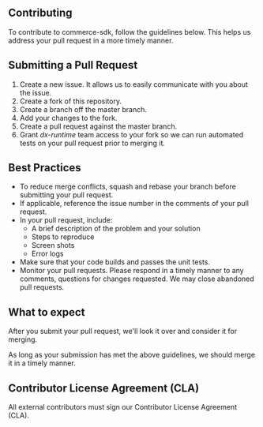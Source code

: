 ## Contributing

To contribute to commerce-sdk, follow the guidelines below. This helps us address your pull request in a more timely manner. 

## Submitting a Pull Request

  1. Create a new issue. It allows us to easily communicate with you about the issue.
  2. Create a fork of this repository.
  3. Create a branch off the master branch.
  4. Add your changes to the fork.
  5. Create a pull request against the master branch.
  6. Grant _dx-runtime_ team access to your fork so we can run automated tests on your pull request prior to merging it.

## Best Practices
       
  * To reduce merge conflicts, squash and rebase your branch before submitting your pull request.
  * If applicable, reference the issue number in the comments of your pull request.
  * In your pull request, include:
       * A brief description of the problem and your solution
       * Steps to reproduce
       * Screen shots
       * Error logs
  * Make sure that your code builds and passes the unit tests.
  * Monitor your pull requests. Please respond in a timely manner to any comments, questions for changes requested. We may close abandoned pull requests.

## What to expect

After you submit your pull request, we'll look it over and consider it for merging.

As long as your submission has met the above guidelines, we should merge it in a timely manner.
 
## Contributor License Agreement (CLA)

All external contributors must sign our Contributor License Agreement (CLA).  